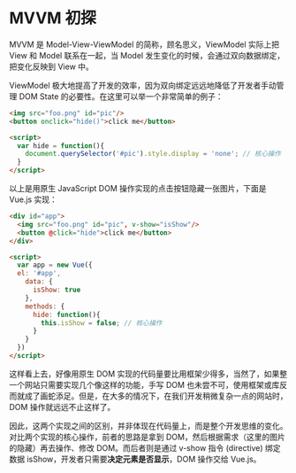 # MVVM 初探

MVVM 是 Model-View-ViewModel 的简称，顾名思义，ViewModel 实际上把 View 和 Model 联系在一起，当 Model 发生变化的时候，会通过双向数据绑定，把变化反映到 View 中。

ViewModel 极大地提高了开发的效率，因为双向绑定远远地降低了开发者手动管理 DOM State 的必要性。在这里可以举一个非常简单的例子：

```html
<img src="foo.png" id="pic"/>
<button onclick="hide()">click me</button>

<script>
  var hide = function(){
    document.querySelector('#pic').style.display = 'none'; // 核心操作
  }
</script>
```

以上是用原生 JavaScript DOM 操作实现的点击按钮隐藏一张图片，下面是 Vue.js 实现：

```html
<div id="app">
  <img src="foo.png" id="pic", v-show="isShow"/>
  <button @click="hide">click me</button>
</div>

<script>
  var app = new Vue({
  el: '#app',
    data: {
      isShow: true
    },
    methods: {
      hide: function(){
        this.isShow = false; // 核心操作
      }
    }
  })
</script>
```

这样看上去，好像用原生 DOM 实现的代码量要比用框架少得多，当然了，如果整一个网站只需要实现几个像这样的功能，手写 DOM 也未尝不可，使用框架或库反而就成了画蛇添足。但是，在大多的情况下，在我们开发稍微复杂一点的网站时，DOM 操作就远远不止这样了。

因此，这两个实现之间的区别，并非体现在代码量上，而是整个开发思维的变化。对比两个实现的核心操作，前者的思路是拿到 DOM，然后根据需求（这里的图片的隐藏）再去操作、修改 DOM。而后者则是通过 v-show 指令 (directive) 绑定数据 isShow，开发者只需要**决定元素是否显示**，DOM 操作交给 Vue.js。


